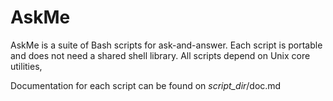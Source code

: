 # AskMe
AskMe is a suite of Bash scripts for ask-and-answer. Each script is portable and does not need a shared shell library. All scripts depend on Unix core utilities,

Documentation for each script can be found on _script_dir_/doc.md
